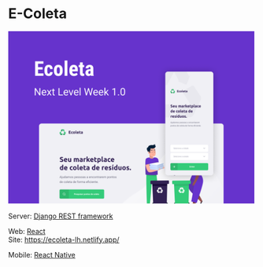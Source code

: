 # E-Coleta

<img src="capa.png" width="500">


Server: [Django REST framework](https://www.django-rest-framework.org/)

Web: [React](https://pt-br.reactjs.org/)<br>
Site: https://ecoleta-lh.netlify.app/

Mobile: [React Native](https://reactnative.dev/)
